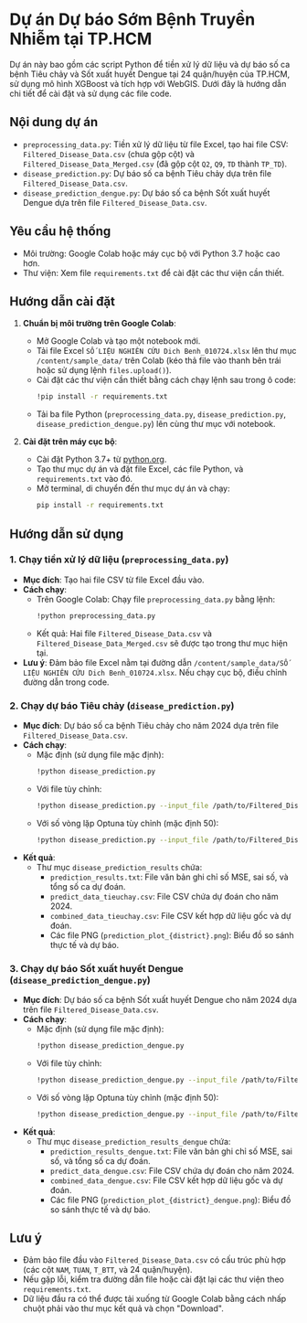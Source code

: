 # Dự án Dự báo Sớm Bệnh Truyền Nhiễm tại TP.HCM

Dự án này bao gồm các script Python để tiền xử lý dữ liệu và dự báo số ca bệnh Tiêu chảy và Sốt xuất huyết Dengue tại 24 quận/huyện của TP.HCM, sử dụng mô hình XGBoost và tích hợp với WebGIS. Dưới đây là hướng dẫn chi tiết để cài đặt và sử dụng các file code.

## Nội dung dự án

- `preprocessing_data.py`: Tiền xử lý dữ liệu từ file Excel, tạo hai file CSV: `Filtered_Disease_Data.csv` (chưa gộp cột) và `Filtered_Disease_Data_Merged.csv` (đã gộp cột `Q2`, `Q9`, `TD` thành `TP_TD`).
- `disease_prediction.py`: Dự báo số ca bệnh Tiêu chảy dựa trên file `Filtered_Disease_Data.csv`.
- `disease_prediction_dengue.py`: Dự báo số ca bệnh Sốt xuất huyết Dengue dựa trên file `Filtered_Disease_Data.csv`.

## Yêu cầu hệ thống

- Môi trường: Google Colab hoặc máy cục bộ với Python 3.7 hoặc cao hơn.
- Thư viện: Xem file `requirements.txt` để cài đặt các thư viện cần thiết.

## Hướng dẫn cài đặt

1. **Chuẩn bị môi trường trên Google Colab**:
   - Mở Google Colab và tạo một notebook mới.
   - Tải file Excel `SỐ LIỆU NGHIÊN CỨU Dich Benh_010724.xlsx` lên thư mục `/content/sample_data/` trên Colab (kéo thả file vào thanh bên trái hoặc sử dụng lệnh `files.upload()`).
   - Cài đặt các thư viện cần thiết bằng cách chạy lệnh sau trong ô code:
     ```bash
     !pip install -r requirements.txt
     ```
   - Tải ba file Python (`preprocessing_data.py`, `disease_prediction.py`, `disease_prediction_dengue.py`) lên cùng thư mục với notebook.

2. **Cài đặt trên máy cục bộ**:
   - Cài đặt Python 3.7+ từ [python.org](https://www.python.org/downloads/).
   - Tạo thư mục dự án và đặt file Excel, các file Python, và `requirements.txt` vào đó.
   - Mở terminal, di chuyển đến thư mục dự án và chạy:
     ```bash
     pip install -r requirements.txt
     ```

## Hướng dẫn sử dụng

### 1. Chạy tiền xử lý dữ liệu (`preprocessing_data.py`)
- **Mục đích**: Tạo hai file CSV từ file Excel đầu vào.
- **Cách chạy**:
  - Trên Google Colab: Chạy file `preprocessing_data.py` bằng lệnh:
    ```bash
    !python preprocessing_data.py
    ```
  - Kết quả: Hai file `Filtered_Disease_Data.csv` và `Filtered_Disease_Data_Merged.csv` sẽ được tạo trong thư mục hiện tại.
- **Lưu ý**: Đảm bảo file Excel nằm tại đường dẫn `/content/sample_data/SỐ LIỆU NGHIÊN CỨU Dich Benh_010724.xlsx`. Nếu chạy cục bộ, điều chỉnh đường dẫn trong code.

### 2. Chạy dự báo Tiêu chảy (`disease_prediction.py`)
- **Mục đích**: Dự báo số ca bệnh Tiêu chảy cho năm 2024 dựa trên file `Filtered_Disease_Data.csv`.
- **Cách chạy**:
  - Mặc định (sử dụng file mặc định):
    ```bash
    !python disease_prediction.py
    ```
  - Với file tùy chỉnh:
    ```bash
    !python disease_prediction.py --input_file /path/to/Filtered_Disease_Data.csv
    ```
  - Với số vòng lặp Optuna tùy chỉnh (mặc định 50):
    ```bash
    !python disease_prediction.py --input_file /path/to/Filtered_Disease_Data.csv --n_trials 100
    ```
- **Kết quả**:
  - Thư mục `disease_prediction_results` chứa:
    - `prediction_results.txt`: File văn bản ghi chỉ số MSE, sai số, và tổng số ca dự đoán.
    - `predict_data_tieuchay.csv`: File CSV chứa dự đoán cho năm 2024.
    - `combined_data_tieuchay.csv`: File CSV kết hợp dữ liệu gốc và dự đoán.
    - Các file PNG (`prediction_plot_{district}.png`): Biểu đồ so sánh thực tế và dự báo.

### 3. Chạy dự báo Sốt xuất huyết Dengue (`disease_prediction_dengue.py`)
- **Mục đích**: Dự báo số ca bệnh Sốt xuất huyết Dengue cho năm 2024 dựa trên file `Filtered_Disease_Data.csv`.
- **Cách chạy**:
  - Mặc định (sử dụng file mặc định):
    ```bash
    !python disease_prediction_dengue.py
    ```
  - Với file tùy chỉnh:
    ```bash
    !python disease_prediction_dengue.py --input_file /path/to/Filtered_Disease_Data.csv
    ```
  - Với số vòng lặp Optuna tùy chỉnh (mặc định 50):
    ```bash
    !python disease_prediction_dengue.py --input_file /path/to/Filtered_Disease_Data.csv --n_trials 100
    ```
- **Kết quả**:
  - Thư mục `disease_prediction_results_dengue` chứa:
    - `prediction_results_dengue.txt`: File văn bản ghi chỉ số MSE, sai số, và tổng số ca dự đoán.
    - `predict_data_dengue.csv`: File CSV chứa dự đoán cho năm 2024.
    - `combined_data_dengue.csv`: File CSV kết hợp dữ liệu gốc và dự đoán.
    - Các file PNG (`prediction_plot_{district}_dengue.png`): Biểu đồ so sánh thực tế và dự báo.

## Lưu ý
- Đảm bảo file đầu vào `Filtered_Disease_Data.csv` có cấu trúc phù hợp (các cột `NAM`, `TUAN`, `T_BTT`, và 24 quận/huyện).
- Nếu gặp lỗi, kiểm tra đường dẫn file hoặc cài đặt lại các thư viện theo `requirements.txt`.
- Dữ liệu đầu ra có thể được tải xuống từ Google Colab bằng cách nhấp chuột phải vào thư mục kết quả và chọn "Download".


